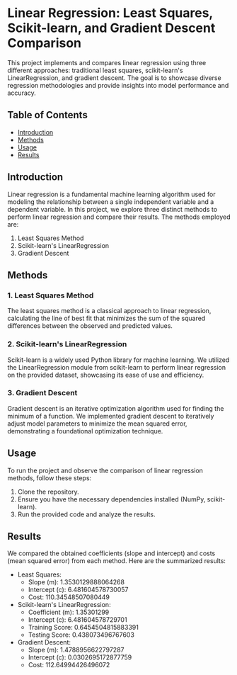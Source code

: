 # Linear Regression: Least Squares, Scikit-learn, and Gradient Descent Comparison

This project implements and compares linear regression using three different approaches: traditional least squares, scikit-learn's LinearRegression, and gradient descent. The goal is to showcase diverse regression methodologies and provide insights into model performance and accuracy.

## Table of Contents
- [Introduction](#introduction)
- [Methods](#methods)
- [Usage](#usage)
- [Results](#results)

## Introduction

Linear regression is a fundamental machine learning algorithm used for modeling the relationship between a single independent variable and a dependent variable. In this project, we explore three distinct methods to perform linear regression and compare their results. The methods employed are:
1. Least Squares Method
2. Scikit-learn's LinearRegression
3. Gradient Descent

## Methods

### 1. Least Squares Method

The least squares method is a classical approach to linear regression, calculating the line of best fit that minimizes the sum of the squared differences between the observed and predicted values.

### 2. Scikit-learn's LinearRegression

Scikit-learn is a widely used Python library for machine learning. We utilized the LinearRegression module from scikit-learn to perform linear regression on the provided dataset, showcasing its ease of use and efficiency.

### 3. Gradient Descent

Gradient descent is an iterative optimization algorithm used for finding the minimum of a function. We implemented gradient descent to iteratively adjust model parameters to minimize the mean squared error, demonstrating a foundational optimization technique.

## Usage

To run the project and observe the comparison of linear regression methods, follow these steps:
1. Clone the repository.
2. Ensure you have the necessary dependencies installed (NumPy, scikit-learn).
3. Run the provided code and analyze the results.

## Results

We compared the obtained coefficients (slope and intercept) and costs (mean squared error) from each method. Here are the summarized results:
- Least Squares:
  - Slope (m): 1.3530129888064268
  - Intercept (c): 6.481604578730057
  - Cost: 110.34548507080449
- Scikit-learn's LinearRegression:
  - Coefficient (m): 1.35301299
  - Intercept (c): 6.481604578729701
  - Training Score: 0.6454504815883391
  - Testing Score: 0.438073496767603
- Gradient Descent:
  - Slope (m): 1.4788956622797287
  - Intercept (c): 0.0302695172877759
  - Cost: 112.64994426496072
